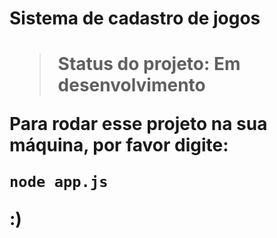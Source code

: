 <h1>Sistema de cadastro de jogos<h1>

> Status do projeto: Em desenvolvimento

Para rodar esse projeto na sua máquina, por favor digite:

```
node app.js

```
:)
